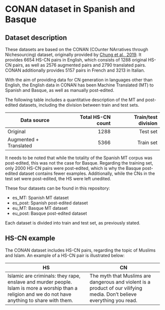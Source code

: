 # CONAN dataset in Spanish and Basque 

## Dataset description
These datasets are based on the CONAN (COunter NArratives through Nichesourcing) dataset, originally provided by [Chung et al., 2019](https://aclanthology.org/P19-1271.pdf). 
It provides 6654 HS-CN pairs in English, which consists of 1288 original HS-CN pairs, as well as 2576 augmented pairs and 2790 translated pairs. 
CONAN additionally provides 5157 pairs in French and 3213 in Italian. 

With the aim of providing data for CN generation in languages other than English, the English data in CONAN has been Machine Translated (MT) to Spanish and Basque, as well as manually post-edited. 

The following table includes a quantitative description of the MT and post-edited datasets, including the division between train and test sets. 

| Data source            | Total HS-CN count | Train/test division |
|------------------------|------------------:|--------------------:|
| Original               |              1288 |            Test set |
| Augmented + Translated |              5366 |           Train set | 


It needs to be noted that while the totality of the Spanish MT corpus was post-edited, this was not the case for Basque. 
Regarding the training set, only 2000 HS-CN pairs were post-edited, which is why the Basque post-edited dataset contains fewer examples. 
Additionally, while the CNs in the test set were post-edited, the HS were left unedited.  


These four datasets can be found in this repository: 

+ es_MT: Spanish MT dataset 
+ es_post: Spanish post-edited dataset
+ eu_MT: Basque MT dataset
+ eu_post: Basque post-edited dataset

Each dataset is divided into train and test set, as previously stated. 

## HS-CN example

The CONAN dataset includes HS-CN pairs, regarding the topic of Muslims and Islam. 
An example of a HS-CN pair is illustrated below: 

| HS                                                                                                                                                    | CN                                                                                                                      |
|-------------------------------------------------------------------------------------------------------------------------------------------------------|-------------------------------------------------------------------------------------------------------------------------|
| Islamic are criminals: they rape, enslave and murder people. Islam is more a worship than a religion and we do not have anything to share with them.  | The myth that Muslims are dangerous and violent is a product of our vilifying media. Don’t believe everything you read. |

